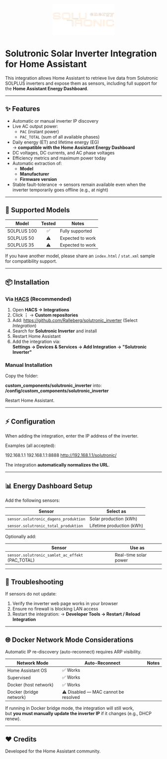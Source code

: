 <p align="center">
  <img src="custom_components/solutronic_inverter/logo.png" width="200" alt="Solutronic Logo">
</p>

# Solutronic Solar Inverter Integration for Home Assistant

This integration allows Home Assistant to retrieve live data from Solutronic SOLPLUS inverters and expose them as sensors, including full support for the **Home Assistant Energy Dashboard**.

---

## ✨ Features

- Automatic or manual inverter IP discovery
- Live AC output power:
  - `PAC` (instant power)
  - `PAC_TOTAL` (sum of all available phases)
- Daily energy (ET) and lifetime energy (EG)  
  → **compatible with the Home Assistant Energy Dashboard**
- DC voltages, DC currents, and AC phase voltages
- Efficiency metrics and maximum power today
- Automatic extraction of:
  - **Model**
  - **Manufacturer**
  - **Firmware version**
- Stable fault-tolerance → sensors remain available even when the inverter temporarily goes offline (e.g., at night)

---

## 🏡 Supported Models

| Model | Tested | Notes |
|------|:------:|------|
| SOLPLUS 100 | ✅ | Fully supported |
| SOLPLUS 50 | ⚠️ | Expected to work |
| SOLPLUS 35 | ⚠️ | Expected to work |

If you have another model, please share an `index.html` / `stat.xml` sample for compatibility support.

---

## 📦 Installation

### Via [HACS](https://hacs.xyz/) (Recommended)

1. Open **HACS → Integrations**
2. Click **⋮** → **Custom repositories**
3. Add: https://github.com/Ralleberg/solutronic_inverter (Select *Integration*)
4. Search for **Solutronic Inverter** and install
5. Restart Home Assistant
6. Add the integration via:  
**Settings → Devices & Services → Add Integration → "Solutronic Inverter"**

### Manual Installation

Copy the folder:

**custom_components/solutronic_inverter**
into: **/config/custom_components/solutronic_inverter**


Restart Home Assistant.

---

## ⚡ Configuration

When adding the integration, enter the IP address of the inverter.

Examples (all accepted):

192.168.1.1
192.168.1.1:8888
http://192.168.1.1/solutronic/

The integration **automatically normalizes the URL**.

---

## 📊 Energy Dashboard Setup

Add the following sensors:

| Sensor | Select as |
|---|---|
| `sensor.solutronic_dagens_produktion` | Solar production (kWh) |
| `sensor.solutronic_total_produktion` | Lifetime production (kWh) |

Optionally add:

| Sensor | Use as |
|---|---|
| `sensor.solutronic_samlet_ac_effekt` (PAC_TOTAL) | Real-time solar power |

---

## 🐞 Troubleshooting

If sensors do not update:

1. Verify the inverter web page works in your browser
2. Ensure no firewall is blocking LAN access
3. Restart the integration:
   → **Developer Tools → Restart / Reload Integration**

---

## 🌐 Docker Network Mode Considerations

Automatic IP re-discovery (auto-reconnect) requires ARP visibility.

| Network Mode | Auto-Reconnect | Notes |
|---|---|---|
| Home Assistant OS | ✅ Works |
| Supervised | ✅ Works |
| Docker (host network) | ✅ Works |
| Docker (bridge network) | ⚠️ Disabled — MAC cannot be resolved |

If running in Docker bridge mode, the integration will still work,  
but **you must manually update the inverter IP** if it changes (e.g., DHCP renew).

---

## ❤️ Credits

Developed for the Home Assistant community.
